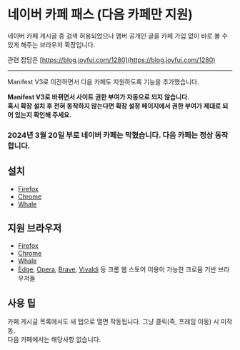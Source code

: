 # 네이버 카페 패스 (다음 카페만 지원)

네이버 카페 게시글 중 검색 허용되었으나 맴버 공개인 글을 카페 가입 없이 바로 볼 수 있게 해주는 브라우저 확장입니다.

관련 잡담은 [https://blog.joyfui.com/1280](https://blog.joyfui.com/1280)

---

Manifest V3로 이전하면서 다음 카페도 지원하도록 기능을 추가했습니다.

**Manifest V3로 바뀌면서 사이트 권한 부여가 자동으로 되지 않습니다.\
혹시 확장 설치 후 전혀 동작하지 않는다면 확장 설정 페이지에서 권한 부여가 제대로 되어 있는지 확인해 주세요.**

### 2024년 3월 20일 부로 네이버 카페는 막혔습니다. 다음 카페는 정상 동작합니다.

## 설치

- [Firefox](https://addons.mozilla.org/ko/firefox/addon/%EB%84%A4%EC%9D%B4%EB%B2%84-%EC%B9%B4%ED%8E%98-%ED%8C%A8%EC%8A%A4/)
- [Chrome](https://chrome.google.com/webstore/detail/%EB%84%A4%EC%9D%B4%EB%B2%84-%EC%B9%B4%ED%8E%98-%ED%8C%A8%EC%8A%A4/gipgjcnhbklggnannochejcaieghkmcn)
- [Whale](https://store.whale.naver.com/detail/jbhpjfbiohcbmahilfnkaencepaaohmn)

## 지원 브라우저

- [Firefox](https://www.mozilla.org/firefox/browsers/)
- [Chrome](https://www.google.com/chrome/)
- [Whale](https://whale.naver.com/)
- [Edge](https://www.microsoft.com/edge), [Opera](https://www.opera.com/), [Brave](https://brave.com/), [Vivaldi](https://vivaldi.com/) 등 크롬 웹 스토어 이용이 가능한 크로뮴 기반 브라우저들

## 사용 팁

카페 게시글 목록에서도 새 탭으로 열면 작동됩니다. 그냥 클릭(즉, 프레임 이동) 시 미작동.\
다음 카페에서는 해당사항 없습니다.
